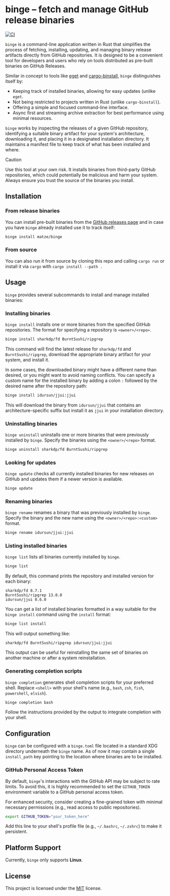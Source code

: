 # binge – fetch and manage GitHub release binaries

[![CI](https://github.com/matze/binge/actions/workflows/ci.yml/badge.svg)](https://github.com/matze/binge/actions/workflows/ci.yml)

`binge` is a command-line application written in Rust that simplifies the
process of fetching, installing, updating, and managing binary release artifacts
directly from GitHub repositories. It is designed to be a convenient tool for
developers and users who rely on tools distributed as pre-built binaries on
GitHub Releases.

Similar in concept to tools like [eget](https://github.com/zyedidia/eget) and
[cargo-binstall](https://github.com/cargo-bins/cargo-binstall), `binge`
distinguishes itself by:

* Keeping track of installed binaries, allowing for easy updates (unlike `eget`.
* Not being restricted to projects written in Rust (unlike `cargo-binstall`).
* Offering a simple and focused command-line interface.
* Async first and streaming archive extraction for best performance using
  minimal resources.

`binge` works by inspecting the releases of a given GitHub repository,
identifying a suitable binary artifact for your system's architecture,
downloading it, and placing it in a designated installation directory. It
maintains a manifest file to keep track of what has been installed and where.

> [!CAUTION]
> Use this tool at your own risk. It installs binaries from third-party GitHub
> repositories, which could potentially be malicious and harm your system.
> Always ensure you trust the source of the binaries you install.

## Installation

### From release binaries

You can install pre-built binaries from the [GitHub releases
page](https://github.com/matze/binge/releases) and in case you have `binge`
already installed use it to track itself:

```bash
binge install matze/binge
```

### From source

You can also run it from source by cloning this repo and calling `cargo run` or
install it via `cargo` with `cargo install --path .`


## Usage

`binge` provides several subcommands to install and manage installed binaries:

### Installing binaries

`binge install` installs one or more binaries from the specified GitHub
repositories. The format for specifying a repository is `<owner>/<repo>`.

```bash
binge install sharkdp/fd BurntSushi/ripgrep
```

This command will find the latest release for `sharkdp/fd` and
`BurntSushi/ripgrep`, download the appropriate binary artifact for your system,
and install it.

In some cases, the downloaded binary might have a different name than desired,
or you might want to avoid naming conflicts. You can specify a custom name for
the installed binary by adding a colon `:` followed by the desired name after
the repository path:

```bash
binge install idursun/jjui:jjui
```

This will download the binary from `idursun/jjui` that contains an
architecture-specific suffix but install it as `jjui` in your installation
directory.

### Uninstalling binaries

`binge uninstall` uninstalls one or more binaries that were previously installed
by `binge`. Specify the binaries using the `<owner>/<repo>` format.

```bash
binge uninstall sharkdp/fd BurntSushi/ripgrep
```

### Looking for updates

`binge update` checks all currently installed binaries for new releases on
GitHub and updates them if a newer version is available.

```bash
binge update
```

### Renaming binaries

`binge rename` renames a binary that was previously installed by `binge`.
Specify the binary and the new name using the `<owner>/<repo>:<custom>` format.

```bash
binge rename idursun/jjui:jjui
```

### Listing installed binaries

`binge list` lists all binaries currently installed by `binge`.

```bash
binge list
```

By default, this command prints the repository and installed version for each binary:

```
sharkdp/fd 8.7.1
BurntSushi/ripgrep 13.0.0
idursun/jjui 0.6.0
```

You can get a list of installed binaries formatted in a way suitable for the
`binge install` command using the `install` format:

```bash
binge list install
```

This will output something like:

```
sharkdp/fd BurntSushi/ripgrep idursun/jjui:jjui
```

This output can be useful for reinstalling the same set of binaries on another
machine or after a system reinstallation.

### Generating completion scripts

`binge completion` generates shell completion scripts for your preferred shell.
Replace `<shell>` with your shell's name (e.g., `bash`, `zsh`, `fish`,
`powershell`, `elvish`).

```bash
binge completion bash
```

Follow the instructions provided by the output to integrate completion with your
shell.


## Configuration

`binge` can be configured with a `binge.toml` file located in a standard XDG
directory underneath the `binge` name. As of now it may contain a single
`install_path` key pointing to the location where binaries are to be installed.


### GitHub Personal Access Token

By default, `binge`'s interactions with the GitHub API may be subject to rate
limits. To avoid this, it is highly recommended to set the `GITHUB_TOKEN`
environment variable to a GitHub personal access token.

For enhanced security, consider creating a fine-grained token with minimal
necessary permissions (e.g., read access to public repositories).

```bash
export GITHUB_TOKEN="your_token_here"
```

Add this line to your shell's profile file (e.g., `~/.bashrc`, `~/.zshrc`) to
make it persistent.

## Platform Support

Currently, `binge` only supports **Linux**.

## License

This project is licensed under the [MIT](./LICENSE) license.
